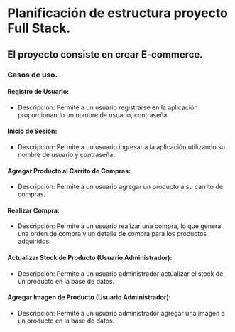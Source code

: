 # Planificación de estructura proyecto Full Stack.

## El proyecto consiste en crear E-commerce.


### Casos de uso.

#### Registro de Usuario:

* Descripción: Permite a un usuario registrarse en la aplicación proporcionando un nombre de usuario, contraseña.

#### Inicio de Sesión:

* Descripción: Permite a un usuario ingresar a la aplicación utilizando su nombre de usuario y contraseña.

#### Agregar Producto al Carrito de Compras:

* Descripción: Permite a un usuario agregar un producto a su carrito de compras.

#### Realizar Compra:

* Descripción: Permite a un usuario realizar una compra, lo que genera una orden de compra y un detalle de compra para los productos adquiridos.

#### Actualizar Stock de Producto (Usuario Administrador):

* Descripción: Permite a un usuario administrador actualizar el stock de un producto en la base de datos.

#### Agregar Imagen de Producto (Usuario Administrador):

* Descripción: Permite a un usuario administrador agregar una imagen a un producto en la base de datos.